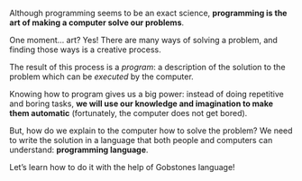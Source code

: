 Although programming seems to be an exact science, **programming is the art of making a computer solve our problems**.
 
One moment… art? Yes! There are many ways of solving a problem, and finding those ways is a creative process.
 
The result of this process is a _program_: a description of the solution to the problem which can be _executed_ by the computer. 

Knowing how to program gives us a big power: instead of doing repetitive and boring tasks, **we will use our knowledge and imagination to make them automatic** (fortunately, the computer does not get bored).
 
But, how do we explain to the computer how to solve the problem? We need to write the solution in a language that both people and computers can understand: **programming language**.
 
Let’s learn how to do it with the help of Gobstones language!

